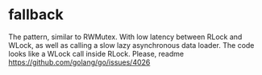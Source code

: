 # fallback
The pattern, similar to RWMutex. With low latency between RLock and WLock, as well as calling a slow lazy asynchronous data loader. The code looks like a WLock call inside RLock. Please, readme https://github.com/golang/go/issues/4026
